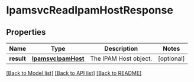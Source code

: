 # IpamsvcReadIpamHostResponse

## Properties
Name | Type | Description | Notes
------------ | ------------- | ------------- | -------------
**result** | [**IpamsvcIpamHost**](IpamsvcIpamHost.md) | The IPAM Host object. | [optional] 

[[Back to Model list]](../README.md#documentation-for-models) [[Back to API list]](../README.md#documentation-for-api-endpoints) [[Back to README]](../README.md)


